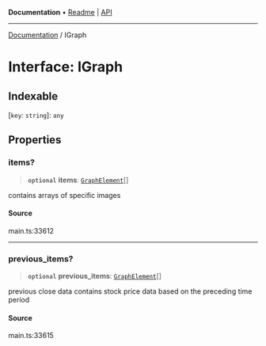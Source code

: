 **Documentation** • [Readme](../README.md) \| [API](../globals.md)

***

[Documentation](../README.md) / IGraph

# Interface: IGraph

## Indexable

 \[`key`: `string`\]: `any`

## Properties

### items?

> **`optional`** **items**: [`GraphElement`](../classes/GraphElement.md)[]

contains arrays of specific images

#### Source

main.ts:33612

***

### previous\_items?

> **`optional`** **previous\_items**: [`GraphElement`](../classes/GraphElement.md)[]

previous close data
contains stock price data based on the preceding time period

#### Source

main.ts:33615
